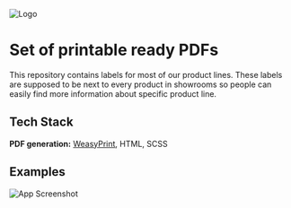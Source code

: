 
![Logo](https://pol-sk.one/mediaupload/github/stitkyBanner.png)



# Set of printable ready PDFs
This repository contains labels for most of our product lines.
These labels are supposed to be next to every product in showrooms so people
can easily find more information about specific product line.



## Tech Stack

**PDF generation:** [WeasyPrint](https://github.com/Kozea/WeasyPrint/), HTML, SCSS


## Examples

![App Screenshot](https://pol-sk.one/mediaupload/github/stitkyExamples.png)

